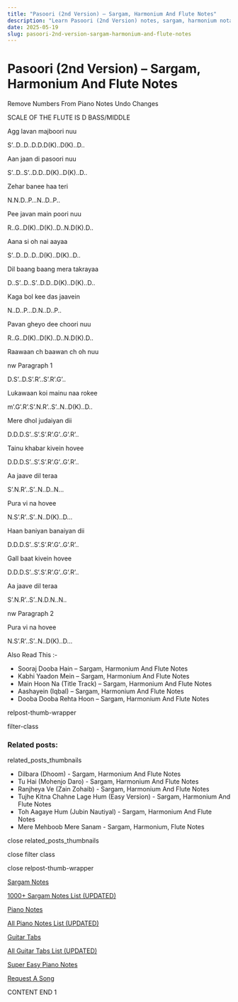 ```yaml
---
title: "Pasoori (2nd Version) – Sargam, Harmonium And Flute Notes"
description: "Learn Pasoori (2nd Version) notes, sargam, harmonium notations and flute notes. Easy step-by-step tutorial for beginners."
date: 2025-05-19
slug: pasoori-2nd-version-sargam-harmonium-and-flute-notes
---
```


# Pasoori (2nd Version) – Sargam, Harmonium And Flute Notes

Remove Numbers From Piano Notes
Undo Changes

SCALE OF THE FLUTE IS D BASS/MIDDLE

Agg lavan majboori nuu

S’..D..D..D.D.D(K)..D(K)..D..

Aan jaan di pasoori nuu

S’..D..S’..D.D..D(K)..D(K)..D..

Zehar banee haa teri

N.N.D..P…N..D..P..

Pee javan main poori nuu

R..G..D(K)..D(K)..D..N.D(K).D..

Aana si oh nai aayaa

S’..D..D..D..D(K)..D(K)..D..

Dil baang baang mera takrayaa

D..S’..D..S’..D.D..D(K)..D(K)..D..

Kaga bol kee das jaavein

N..D..P…D.N..D..P..

Pavan gheyo dee choori nuu

R..G..D(K)..D(K)..D..N.D(K).D..

Raawaan ch baawan ch oh nuu

nw Paragraph 1

D.S’..D.S’.R’..S’.R’.G’..

Lukawaan koi mainu naa rokee

m’.G’.R’.S’.N.R’..S’..N..D(K)..D..

Mere dhol judaiyan dii

D.D.D.S’..S’.S’.R’.G’..G’.R’..

Tainu khabar kivein hovee

D.D.D.S’..S’.S’.R’.G’..G’.R’..

Aa jaave dil teraa

S’.N.R’..S’..N..D..N…

Pura vi na hovee

N.S’.R’..S’..N..D(K)..D…

Haan baniyan banaiyan dii

D.D.D.S’..S’.S’.R’.G’..G’.R’..

Gall baat kivein hovee

D.D.D.S’..S’.S’.R’.G’..G’.R’..

Aa jaave dil teraa

S’.N.R’..S’..N.D.N..N..

nw Paragraph 2

Pura vi na hovee

N.S’.R’..S’..N..D(K)..D…

Also Read This :-

* Sooraj Dooba Hain – Sargam, Harmonium And Flute Notes
* Kabhi Yaadon Mein – Sargam, Harmonium And Flute Notes
* Main Hoon Na (Title Track) – Sargam, Harmonium And Flute Notes
* Aashayein (Iqbal) – Sargam, Harmonium And Flute Notes
* Dooba Dooba Rehta Hoon – Sargam, Harmonium And Flute Notes

relpost-thumb-wrapper

filter-class

### Related posts:

related_posts_thumbnails

* Dilbara (Dhoom) - Sargam, Harmonium And Flute Notes
* Tu Hai (Mohenjo Daro) - Sargam, Harmonium And Flute Notes
* Ranjheya Ve (Zain Zohaib) - Sargam, Harmonium And Flute Notes
* Tujhe Kitna Chahne Lage Hum (Easy Version) - Sargam, Harmonium And Flute Notes
* Toh Aagaye Hum (Jubin Nautiyal) - Sargam, Harmonium And Flute Notes
* Mere Mehboob Mere Sanam - Sargam, Harmonium, Flute Notes

close related_posts_thumbnails

close filter class

close relpost-thumb-wrapper

[Sargam Notes](/sargam-notes.html)

[1000+ Sargam Notes List (UPDATED)](/all-songs-list-sargam-notes.html)

[Piano Notes](/piano-notes.html)

[All Piano Notes List (UPDATED)](/all-songs-list-piano-notes.html)

[Guitar Tabs](/guitar-tabs.html)

[All Guitar Tabs List (UPDATED)](/all-songs-list-guitar-tabs.html)

[Super Easy Piano Notes](https://studywall.in/)

[Request A Song](/request-a-song.html)

CONTENT END 1

